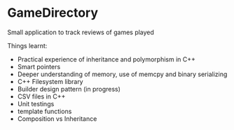 # GameDirectory
Small application to track reviews of games played

Things learnt:
- Practical experience of inheritance and polymorphism in C++
- Smart pointers
- Deeper understanding of memory, use of memcpy and binary serializing
- C++ Filesystem library
- Builder design pattern (in progress)
- CSV files in C++
- Unit testings
- template functions
- Composition vs Inheritance 
